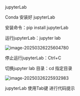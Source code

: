 jupyterLab

Conda 安装好 jupyterLab

安装命令：pip install jupyterLab

运行jupyterLab：jupyter lab

![image-20250326225604780](C:\Users\Administrator\AppData\Roaming\Typora\typora-user-images\image-20250326225604780.png)

停止运行jupyterLab：Ctrl+C

切换jupyter lab 目录：cd  指定目录 

![image-20250326225932983](C:\Users\Administrator\AppData\Roaming\Typora\typora-user-images\image-20250326225932983.png)

jupyterLab 使用Tab键 进行代码提示